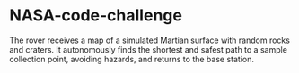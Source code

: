 # NASA-code-challenge
The rover receives a map of a simulated Martian surface with random rocks and craters. It autonomously finds the shortest and safest path to a sample collection point, avoiding hazards, and returns to the base station.
